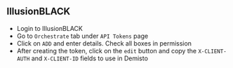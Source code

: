 ## IllusionBLACK
- Login to IllusionBLACK
- Go to `Orchestrate` tab under `API Tokens` page
- Click on `ADD` and enter details. Check all boxes in permission
- After creating the token, click on the `edit` button and copy the `X-CLIENT-AUTH`  and `X-CLIENT-ID` fields to use in Demisto